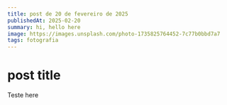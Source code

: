 ```yaml
---
title: post de 20 de fevereiro de 2025
publishedAt: 2025-02-20
summary: hi, hello here
image: https://images.unsplash.com/photo-1735825764452-7c77b0bbd7a7
tags: fotografia
---
```


# post title

Teste here
